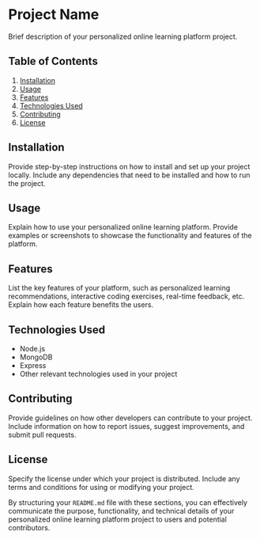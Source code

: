 # Project Name

Brief description of your personalized online learning platform project.

## Table of Contents

1. [Installation](#installation)
2. [Usage](#usage)
3. [Features](#features)
4. [Technologies Used](#technologies-used)
5. [Contributing](#contributing)
6. [License](#license)

## Installation

Provide step-by-step instructions on how to install and set up your project locally. Include any dependencies that need to be installed and how to run the project.

## Usage

Explain how to use your personalized online learning platform. Provide examples or screenshots to showcase the functionality and features of the platform.

## Features

List the key features of your platform, such as personalized learning recommendations, interactive coding exercises, real-time feedback, etc. Explain how each feature benefits the users.

## Technologies Used

- Node.js
- MongoDB
- Express
- Other relevant technologies used in your project

## Contributing

Provide guidelines on how other developers can contribute to your project. Include information on how to report issues, suggest improvements, and submit pull requests.

## License

Specify the license under which your project is distributed. Include any terms and conditions for using or modifying your project.

By structuring your `README.md` file with these sections, you can effectively communicate the purpose, functionality, and technical details of your personalized online learning platform project to users and potential contributors.
